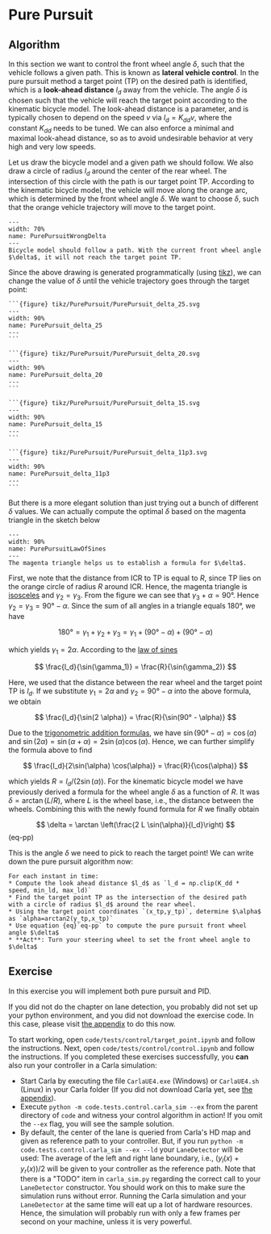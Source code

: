 Pure Pursuit
============================

## Algorithm

In this section we want to control the front wheel angle $\delta$, such that the vehicle follows a given path. This is known as **lateral vehicle control**.
In the pure pursuit method a target point (TP) on the desired path is identified, which is a **look-ahead distance** $l_d$ away from the vehicle. The angle $\delta$ is chosen such that the vehicle will reach the target point according to the kinematic bicycle model. 
The look-ahead distance is a parameter, and is typically chosen to depend on the speed $v$ via $l_d = K_{dd} v$, where the constant $K_{dd}$ needs to be tuned. We can also enforce a minimal and maximal look-ahead distance, so as to avoid undesirable behavior at very high and very low speeds. 

Let us draw the bicycle model and a given path we should follow. We also draw a circle of radius $l_d$ around the center of the rear wheel. The intersection of this circle with the path is our target point TP. According to the kinematic bicycle model, the vehicle will move along the orange arc, which is determined by the front wheel angle $\delta$. We want to choose $\delta$, such that the orange vehicle trajectory will move to the target point.

```{figure} tikz/PurePursuit/PurePursuitWrongDelta.svg
---
width: 70%
name: PurePursuitWrongDelta
---
Bicycle model should follow a path. With the current front wheel angle $\delta$, it will not reach the target point TP.
```

Since the above drawing is generated programmatically (using [tikz](https://en.wikipedia.org/wiki/PGF/TikZ)), we can change the value of $\delta$ until the vehicle trajectory goes through the target point:

````{tabbed} δ = 25°
```{figure} tikz/PurePursuit/PurePursuit_delta_25.svg
---
width: 90%
name: PurePursuit_delta_25
---
```
````

````{tabbed} δ = 20°
```{figure} tikz/PurePursuit/PurePursuit_delta_20.svg
---
width: 90%
name: PurePursuit_delta_20
---
```
````

````{tabbed} δ = 15°
```{figure} tikz/PurePursuit/PurePursuit_delta_15.svg
---
width: 90%
name: PurePursuit_delta_15
---
```
````

````{tabbed} δ = 11.3°
```{figure} tikz/PurePursuit/PurePursuit_delta_11p3.svg
---
width: 90%
name: PurePursuit_delta_11p3
---
```
````

But there is a more elegant solution than just trying out a bunch of different $\delta$ values. We can actually compute the optimal $\delta$ based on the magenta triangle in the sketch below

```{figure} tikz/PurePursuit/PurePursuitLawOfSines.svg
---
width: 90%
name: PurePursuitLawOfSines
---
The magenta triangle helps us to establish a formula for $\delta$.
```

First, we note that the distance from ICR to TP is equal to $R$, since TP lies on the orange circle of radius $R$ around ICR. Hence, the magenta triangle is [isosceles](https://en.wikipedia.org/wiki/Isosceles_triangle) and $\gamma_2=\gamma_3$. From the figure we can see that $\gamma_3+\alpha=90°$. Hence $\gamma_2=\gamma_3=90°-\alpha$. Since the sum of all angles in a triangle equals $180°$, we have 

$$180°=\gamma_1+\gamma_2+\gamma_3 = \gamma_1 + (90°-\alpha) + (90°-\alpha)$$

which yields $\gamma_1=2\alpha$. According to the [law of sines](https://en.wikipedia.org/wiki/Law_of_sines)

$$ \frac{l_d}{\sin(\gamma_1)} = \frac{R}{\sin(\gamma_2)} $$

Here, we used that the distance between the rear wheel and the target point TP is $l_d$. If we substitute $\gamma_1=2\alpha$ and $\gamma_2=90°-\alpha$ into the above formula, we obtain

$$ \frac{l_d}{\sin(2 \alpha)} = \frac{R}{\sin(90° - \alpha)} $$

Due to the [trigonometric addition formulas](https://mathworld.wolfram.com/TrigonometricAdditionFormulas.html), we have $\sin(90° - \alpha) = \cos(\alpha)$ and $\sin(2\alpha)=\sin(\alpha+\alpha)=2\sin(\alpha) \cos(\alpha)$. Hence, we can further simplify the formula above to find

$$ \frac{l_d}{2\sin(\alpha) \cos(\alpha)} = \frac{R}{\cos(\alpha)} $$

which yields $R=l_d/(2 \sin(\alpha))$. For the kinematic bicycle model we have previously derived a formula for the wheel angle $\delta$ as a function of $R$. It was $\delta = \arctan(L/R)$, where $L$ is the wheel base, i.e., the distance between the wheels. Combining this with the newly found formula for $R$ we finally obtain

$$ \delta = \arctan \left(\frac{2 L \sin(\alpha)}{l_d}\right) $$ (eq-pp)

This is the angle $\delta$ we need to pick to reach the target point! We can write down the pure pursuit algorithm now:

```{admonition} Pure pursuit algorithm
For each instant in time:
* Compute the look ahead distance $l_d$ as `l_d = np.clip(K_dd * speed, min_ld, max_ld)`
* Find the target point TP as the intersection of the desired path with a circle of radius $l_d$ around the rear wheel. 
* Using the target point coordinates `(x_tp,y_tp)`, determine $\alpha$ as `alpha=arctan2(y_tp,x_tp)`
* Use equation {eq}`eq-pp` to compute the pure pursuit front wheel angle $\delta$
* **Act**: Turn your steering wheel to set the front wheel angle to $\delta$
```


## Exercise
In this exercise you will implement both pure pursuit and PID.

If you did not do the chapter on lane detection, you probably did not set up your python environment, and you did not download the exercise code. In this case, please visit [the appendix](../Appendix/ExerciseSetup.md) to do this now.

To start working, open `code/tests/control/target_point.ipynb` and follow the instructions. Next, open `code/tests/control/control.ipynb` and follow the instructions. If you completed these exercises successfully, you **can** also run your controller in a Carla simulation:

* Start Carla by executing the file `CarlaUE4.exe` (Windows) or `CarlaUE4.sh` (Linux) in your Carla folder (If you did not download Carla yet, see [the appendix](../Appendix/CarlaInstallation.md)). 
* Execute `python -m code.tests.control.carla_sim --ex` from the parent directory of `code` and witness your control algorithm in action! If you omit the `--ex` flag, you will see the sample solution.
* By default, the center of the lane is queried from Carla's HD map and given as reference path to your controller. But, if you run `python -m code.tests.control.carla_sim --ex --ld` your `LaneDetector` will be used: The average of the left and right lane boundary, i.e., $(y_l(x)+y_r(x))/2$ will be given to your controller as the reference path. Note that there is a "TODO" item in `carla_sim.py` regarding the correct call to your `LaneDetector` constructor. You should work on this to make sure the simulation runs without error. Running the Carla simulation and your `LaneDetector` at the same time will eat up a lot of hardware resources. Hence, the simulation will probably run with only a few frames per second on your machine, unless it is very powerful.
